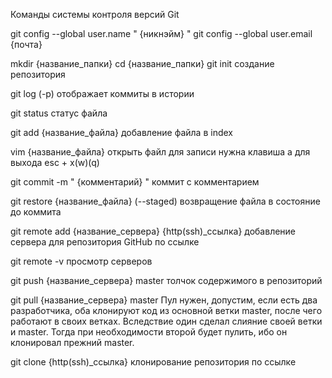 Команды системы контроля версий Git

git config --global user.name " {никнэйм} "
git config --global user.email {почта}

mkdir {название_папки}
cd {название_папки}
git init
создание репозитория

git log (-p)
отображает коммиты в истории

git status
статус файла 

git add {название_файла}
добавление файла в index

vim {название_файла}
открыть файл
для записи нужна клавиша а
для выхода esc + x(w)(q)

git commit -m " {комментарий} "
коммит с комментарием 

git restore {название_файла} (--staged)
возвращение файла в состояние до коммита

git remote add {название_сервера} {http(ssh)_ccылка}
добавление сервера для репозитория GitHub по ссылке

git remote -v
просмотр серверов

git push {название_сервера} master
толчок содержимого в репозиторий 

git pull {название_сервера} master
Пул нужен, допустим, если есть два разработчика, оба клонируют код из основной ветки master, после чего работают в своих ветках. 
Вследствие один сделал слияние своей ветки и master. Тогда при необходимости второй будет пулить, ибо он клонировал прежний master.

git clone {http(ssh)_ccылка}
клонирование репозитория по ссылке
